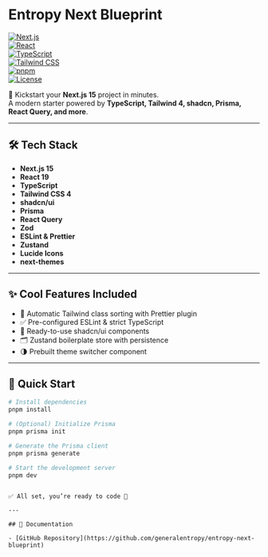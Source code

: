 # Entropy Next Blueprint

[![Next.js](https://img.shields.io/badge/Next.js-15-black?logo=next.js)](https://nextjs.org/)  
[![React](https://img.shields.io/badge/React-19-61dafb?logo=react)](https://react.dev/)  
[![TypeScript](https://img.shields.io/badge/TypeScript-5-blue?logo=typescript)](https://www.typescriptlang.org/)  
[![Tailwind CSS](https://img.shields.io/badge/TailwindCSS-4-38bdf8?logo=tailwind-css)](https://tailwindcss.com/)  
[![pnpm](https://img.shields.io/badge/pnpm-%23f69220?logo=pnpm&logoColor=white)](https://pnpm.io/)  
[![License](https://img.shields.io/badge/License-MIT-green)](./LICENSE)

🚀 Kickstart your **Next.js 15** project in minutes.  
A modern starter powered by **TypeScript, Tailwind 4, shadcn, Prisma, React Query, and more**.

---

## 🛠 Tech Stack

- **Next.js 15**
- **React 19**
- **TypeScript**
- **Tailwind CSS 4**
- **shadcn/ui**
- **Prisma**
- **React Query**
- **Zod**
- **ESLint & Prettier**
- **Zustand**
- **Lucide Icons**
- **next-themes**

---

## ✨ Cool Features Included

- 🔀 Automatic Tailwind class sorting with Prettier plugin
- ✅ Pre-configured ESLint & strict TypeScript
- 🎨 Ready-to-use shadcn/ui components
- 🗂 Zustand boilerplate store with persistence
- 🌗 Prebuilt theme switcher component

---

## 🚀 Quick Start

```bash
# Install dependencies
pnpm install

# (Optional) Initialize Prisma
pnpm prisma init

# Generate the Prisma client
pnpm prisma generate

# Start the development server
pnpm dev
```

```

✅ All set, you’re ready to code 🚀

---

## 📖 Documentation

- [GitHub Repository](https://github.com/generalentropy/entropy-next-blueprint)

```

